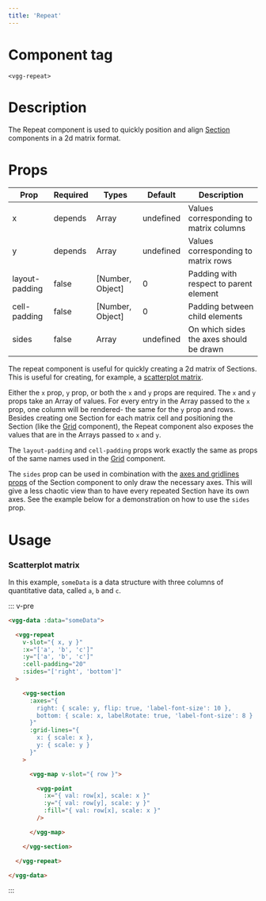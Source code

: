 ```yaml
---
title: 'Repeat'
---
```


# Component tag

`<vgg-repeat>`

# Description

The Repeat component is used to quickly position and align [Section](./section.md)
components in a 2d matrix format.

# Props

| Prop           | Required | Types            | Default   | Description                             |
| -------------- | -------- | ---------------- | --------- | --------------------------------------- |
| x              | depends  | Array            | undefined | Values corresponding to matrix columns  |
| y              | depends  | Array            | undefined | Values corresponding to matrix rows     |
| layout-padding | false    | [Number, Object] | 0         | Padding with respect to parent element  |
| cell-padding   | false    | [Number, Object] | 0         | Padding between child elements          |
| sides          | false    | Array            | undefined | On which sides the axes should be drawn |

The repeat component is useful for quickly creating a 2d matrix of Sections. This
is useful for creating, for example, a [scatterplot matrix](#scatterplot-matrix).

Either the `x` prop, `y` prop, or both the `x` and `y` props are required.
The `x` and `y` props take an Array of values. For every entry in the Array passed
to the `x` prop, one column will be rendered- the same for the `y` prop and rows.
Besides creating one Section for each matrix cell and positioning the Section (like
the [Grid](./grid.md) component), the Repeat component also exposes the values
that are in the Arrays passed to `x` and `y`.

The `layout-padding` and `cell-padding` props work exactly the same as props
of the same names used in the [Grid](./grid.md#props) component.

The `sides` prop can be used in combination with the [axes and gridlines props](./section.md#axes-and-gridlines)
of the Section component to only draw the necessary axes. This will give a less
chaotic view than to have every repeated Section have its own axes. See the example
below for a demonstration on how to use the `sides` prop.

# Usage

### Scatterplot matrix

In this example, `someData` is a data structure with three columns of quantitative
data, called `a`, `b` and `c`.

::: v-pre
```html
<vgg-data :data="someData">

  <vgg-repeat
    v-slot="{ x, y }"
    :x="['a', 'b', 'c']"
    :y="['a', 'b', 'c']"
    :cell-padding="20"
    :sides="['right', 'bottom']"
  >

    <vgg-section
      :axes="{
        right: { scale: y, flip: true, 'label-font-size': 10 },
        bottom: { scale: x, labelRotate: true, 'label-font-size': 8 }
      }"
      :grid-lines="{
        x: { scale: x },
        y: { scale: y }
      }"
    >

      <vgg-map v-slot="{ row }">

        <vgg-point
          :x="{ val: row[x], scale: x }"
          :y="{ val: row[y], scale: y }"
          :fill="{ val: row[x], scale: x }"
        />

      </vgg-map>

    </vgg-section>

  </vgg-repeat>

</vgg-data>
```
:::

<scatterplot-matrix />
